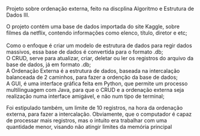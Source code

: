 Projeto sobre ordenação externa, feito na discplina Algoritmo e Estrutura de Dados III.

O projeto contém uma base de dados importada do site Kaggle, sobre filmes da netflix, contendo informações como elenco, título, diretor e etc;<br><br>
Como o enfoque é criar um modelo de estrutura de dados para regir dados massivos, essa base de dados é convertida para o formato .db;<br>
O CRUD, serve para atualizar, criar, deletar ou ler os registros do arquivo da base de dados, já em formato .db;<br>
A Ordenação Externa é a estrutura de dados, baseada na intercalação balanceada de 2 caminhos, para fazer a ordenção da base de dados;<br>
A GUI, é uma interface gráfica feita em Python, que permite um processo multilinguagem com Java, para que o CRUD e a ordenação externa seja realização numa interface amigável, e não num tipo de terminal;<br>

Foi estipulado também, um limite de 10 registros, na hora da ordenação externa, para fazer a intercalação. Obviamente, que o computador é capaz de processar mais registros, mas o intuito era trabalhar com uma quantidade menor, visando não atingir limites da memória principal
